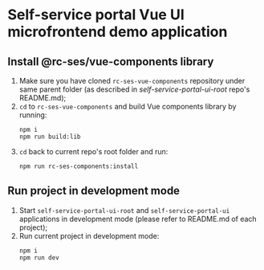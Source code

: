 # Self-service portal Vue UI microfrontend demo application

## Install @rc-ses/vue-components library
1. Make sure you have cloned `rc-ses-vue-components` repository under same parent folder (as described in *self-service-portal-ui-root* repo's README.md);
2. `cd` to `rc-ses-vue-components` and build Vue components library by running:
    ```
    npm i
    npm run build:lib
    ```
3. `cd` back to current repo's root folder and run:
    ```
    npm run rc-ses-components:install
    ```

## Run project in development mode
1. Start `self-service-portal-ui-root` and `self-service-portal-ui` applications in development mode (please refer to README.md of each project);
2. Run current project in development mode:
    ```
    npm i
    npm run dev
    ```
